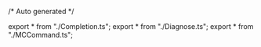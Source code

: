 /*	Auto generated	*/

export * from "./Completion.ts";
export * from "./Diagnose.ts";
export * from "./MCCommand.ts";